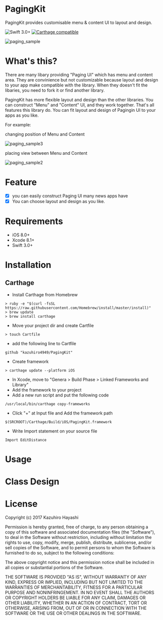 # PagingKit
PagingKit provides customisable menu & content UI to layout and design.

![Swift 3.0+](https://img.shields.io/badge/Swift-3.0+-orange.svg)
[![Carthage compatible](https://img.shields.io/badge/Carthage-compatible-4BC51D.svg?style=flat)](https://github.com/Carthage/Carthage)

![paging_sample](https://user-images.githubusercontent.com/18320004/27946435-be7aa260-632c-11e7-8d3c-d6d9d6551e3a.gif)

# What's this?
There are many libary providing "Paging UI" which has menu and content area.
They are convinience but not customizable because layout and design to your app make compatible with the library.
When they doesn't fit the libaries, you need to fork it or find another library. 

PagingKit has more flexible layout and design than the other libraries.
You can construct "Menu" and "Content" UI, and they work together. That's all features this library do.
You can fit layout and design of Pagingin UI to your apps as you like.

For example:

changing position of Menu and Content

![paging_sample3](https://user-images.githubusercontent.com/18320004/27946963-fc4d0ee6-632e-11e7-9bcb-1cf171ffdc88.gif)

placing view between Menu and Content

![paging_sample2](https://user-images.githubusercontent.com/18320004/27946966-fe94c216-632e-11e7-96db-d8e0ec9acecb.gif)


# Feature
- [x] you can easily construct Paging UI many news apps have
- [x] You can choose layout and design as you like.

# Requirements
+ iOS 8.0+
+ Xcode 8.1+
+ Swift 3.0+

# Installation
## Carthage
+ Install Carthage from Homebrew
```
> ruby -e "$(curl -fsSL https://raw.githubusercontent.com/Homebrew/install/master/install)"
> brew update
> brew install carthage
```
+ Move your project dir and create Cartfile
```
> touch Cartfile
```
+ add the following line to Cartfile
```
github "kazuhiro4949/PagingKit"
```
+ Create framework
```
> carthage update --platform iOS
```

+ In Xcode, move to "Genera > Build Phase > Linked Frameworks and Library"
+ Add the framework to your project
+ Add a new run script and put the following code
```
/usr/local/bin/carthage copy-frameworks
```
+ Click "+" at Input file and Add the framework path
```
$(SRCROOT)/Carthage/Build/iOS/PagingKit.framework
```
+ Write Import statement on your source file
```
Import EditDistance
```

# Usage


# Class Design
# License

Copyright (c) 2017 Kazuhiro Hayashi

Permission is hereby granted, free of charge, to any person obtaining a copy of this software and associated documentation files (the "Software"), to deal in the Software without restriction, including without limitation the rights to use, copy, modify, merge, publish, distribute, sublicense, and/or sell copies of the Software, and to permit persons to whom the Software is furnished to do so, subject to the following conditions:

The above copyright notice and this permission notice shall be included in all copies or substantial portions of the Software.

THE SOFTWARE IS PROVIDED "AS IS", WITHOUT WARRANTY OF ANY KIND, EXPRESS OR IMPLIED, INCLUDING BUT NOT LIMITED TO THE WARRANTIES OF MERCHANTABILITY, FITNESS FOR A PARTICULAR PURPOSE AND NONINFRINGEMENT. IN NO EVENT SHALL THE AUTHORS OR COPYRIGHT HOLDERS BE LIABLE FOR ANY CLAIM, DAMAGES OR OTHER LIABILITY, WHETHER IN AN ACTION OF CONTRACT, TORT OR OTHERWISE, ARISING FROM, OUT OF OR IN CONNECTION WITH THE SOFTWARE OR THE USE OR OTHER DEALINGS IN THE SOFTWARE.
